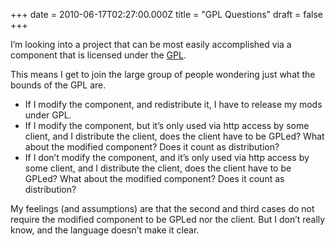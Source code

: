 +++
date = 2010-06-17T02:27:00.000Z
title = "GPL Questions"
draft = false
+++


<div><p>I&#8217;m looking into a project that can be most easily accomplished via a component that is licensed under the <a href="http://www.gnu.org/licenses/gpl.html">GPL</a>.</p>
<p>This means I get to join the large group of people wondering just what the bounds of the GPL are.</p>
<ul><li>If I modify the component, and redistribute it, I have to release my mods under GPL.</li>
<li>If I modify the component, but it&#8217;s only used via http access by some client, and I distribute the client, does the client have to be GPLed? What about the modified component? Does it count as distribution?</li>
<li>If I don&#8217;t modify the component, and it&#8217;s only used via http access by some client, and I distribute the client, does the client have to be GPLed? What about the modified component? Does it count as distribution?</li>
</ul><p>My feelings (and assumptions) are that the second and third cases do not require the modified component to be GPLed nor the client. But I don&#8217;t really know, and the language doesn&#8217;t make it clear.</p></div>